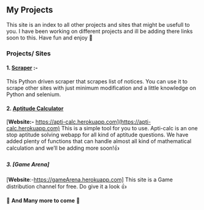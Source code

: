 ## My Projects
This site is an index to all other projects and sites that might be usefull to you. I have been working on different projects and ill be adding there links soon to this.
Have fun and enjoy 🎉

### Projects/ Sites
#### 1. [Scraper](https://r15hav.github.io/KIIT_TnP_Scraper/) :-
This Python driven scraper that scrapes list of notices. You can use it to scrape other sites with just minimum modification and a little knowledge on Python and selenium.

#### 2. [Aptitude Calculator](https://r15hav.github.io/AptiCalc/)
[**Website:-** https://apti-calc.herokuapp.com](https://apti-calc.herokuapp.com)
This is a simple tool for you to use. Apti-calc is an one stop aptitude solving webapp for all kind of aptitude questions. We have added plenty of functions that can handle almost all kind of mathematical calculation and we’ll be adding more soon!👍

##### 3. [Game Arena]
[**Website**:-https://gameArena.herokuapp.com]
This site is a Game distribution channel for free. Do give it a look 👍

🎊 **And Many more to come** 🎊
